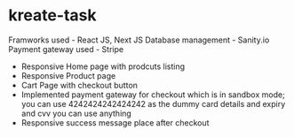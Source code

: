 # kreate-task

Framworks used - React JS, Next JS
Database management - Sanity.io
Payment gateway used - Stripe


- Responsive Home page with prodcuts listing
- Responsive Product page
- Cart Page with checkout button
- Implemented payment gateway for checkout which is in sandbox mode; you can use 4242424242424242 as the dummy card details and expiry and cvv you can use anything
- Responsive success message place after checkout